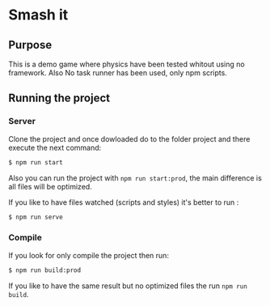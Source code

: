 # Smash it

## Purpose
This is a demo game where physics have been tested whitout using no framework.
Also No task runner has been used, only npm scripts.

## Running the project

### Server
Clone the project and once dowloaded do to the folder project and there execute the next command:

```bash
$ npm run start
```

Also you can run the project with `npm run start:prod`, the main difference is all files will be optimized.

If you like to have files watched (scripts and styles) it's better to run :

```bash
$ npm run serve
```

### Compile
If you look for only compile the project then run:

```bash
$ npm run build:prod
```

If you like to have the same result but no optimized files the run `npm run build`.


